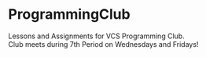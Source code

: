 # ProgrammingClub
Lessons and Assignments for VCS Programming Club. <br>
Club meets during 7th Period on Wednesdays and Fridays!
